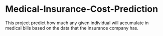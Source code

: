 # Medical-Insurance-Cost-Prediction
This project predict how much any given individual will accumulate in medical bills based on the data that the insurance company has.
